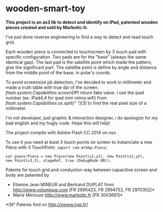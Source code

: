 # wooden-smart-toy
<strong>This project is an as3 lib to detect and identify on iPad,
patented wooden pieces created and sold by Marbotic.fr.</strong>

I've just done reverse engineering to find a way to detect and read touch grid.

Each wooden piece is connected to touchscreen by 3 touch pad with specific configuration.
Two pads are for the "base" (always the same identical gap).
The last pad is the satellite point which made the pattern, give the significant part.
The satellite point is define by angle and distance from the middle point of the base. in polar's coords.

To avoid screensize pb detection, i've decided to work in millimeter and made a truth table with true dpi of the screen.
<em>flash.system.Capabilities.screenDPI</em> return fake value.
i use the ipad number (ex. iPad4,4 for ipad mini retina wifi) from <em>flash.system.Capabilities.os.split(" ")[3]</em> to find the real pixel size of a millimeter. 

I'm not developer, just graphic & interaction designer, i do apologize for my bad english and my hugly code.
Hope this will help!

The project compile with Adobe Flash CC 2014 on osx.

To use it you need at least 3 touch points on screen to instanciate a new Piece with 3 TouchPoint.
<code>import com.mrbbp.Piece;</code>

<code>var piece:Piece = new Piece(new Point(x1,y1), new Point(x2,y2), new Point(x3,3), stageRef, true <em>(DebugMode ON)</em>);</code>

Patents for touch grid and conduction way between capacitive screen and body are patented by
- Etienne Jean MINEUR and Bertrand DUPLAT from http://www.volumique.com [FR 2995423, FR 2994752, FR 2970352]*
- Marie Merouze http://www.marbotic.fr [FR 3003661]*




*[N° Patents find on http://xwww.inpi.fr]
